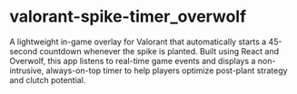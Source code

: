 # valorant-spike-timer_overwolf
A lightweight in-game overlay for Valorant that automatically starts a 45-second countdown whenever the spike is planted. Built using React and Overwolf, this app listens to real-time game events and displays a non-intrusive, always-on-top timer to help players optimize post-plant strategy and clutch potential.
